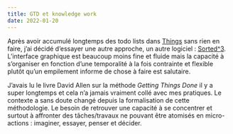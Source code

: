 ```yaml
---
title: GTD et knowledge work
date: 2022-01-20
---
```


Après avoir accumulé longtemps des todo lists dans [Things](https://culturedcode.com/things/) sans rien en faire, j’ai décidé d’essayer une autre approche, un autre logiciel : [Sorted^3](https://www.sortedapp.com/). L’interface graphique est beaucoup moins fine et fluide mais la capacité à s’organiser en fonction d’une temporalité à la fois contrainte et flexible plutôt qu’un empilement informe de chose à faire est salutaire.

J’avais lu le livre David Allen sur la méthode *Getting Things Done* il y a super longtemps et cela n’a jamais vraiment collé avec mes pratiques. Le contexte a sans doute changé depuis la formalisation de cette méthodologie. Le besoin de retrouver une capacité à se concentrer et surtout à affronter des tâches/travaux ne pouvant être atomisés en micro-actions : imaginer, essayer, penser et décider.